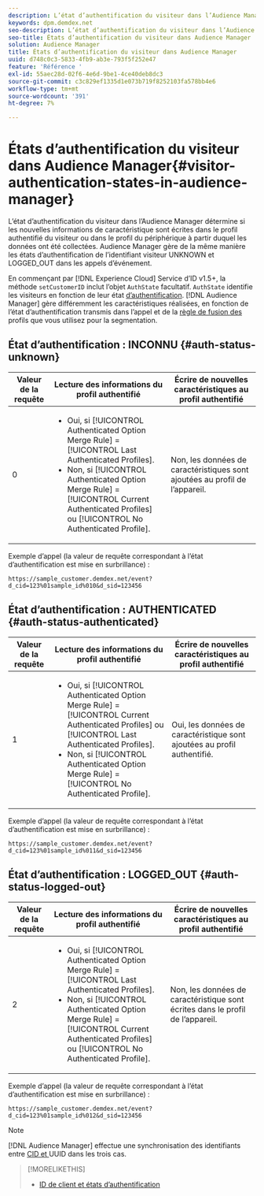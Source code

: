 ```yaml
---
description: L’état d’authentification du visiteur dans l’Audience Manager détermine si les nouvelles informations de caractéristique sont écrites dans le profil authentifié du visiteur ou dans le profil du périphérique à partir duquel les données ont été collectées. Audience Manager gère de la même manière les états d’authentification de l’identifiant visiteur UNKNOWN et LOGGED_OUT dans les appels d’événement.
keywords: dpm.demdex.net
seo-description: L’état d’authentification du visiteur dans l’Audience Manager détermine si les nouvelles informations de caractéristique sont écrites dans le profil authentifié du visiteur ou dans le profil du périphérique à partir duquel les données ont été collectées. Audience Manager gère de la même manière les états d’authentification de l’identifiant visiteur UNKNOWN et LOGGED_OUT dans les appels d’événement.
seo-title: États d’authentification du visiteur dans Audience Manager
solution: Audience Manager
title: États d’authentification du visiteur dans Audience Manager
uuid: d748c0c3-5833-4fb9-ab3e-793f5f252e47
feature: 'Référence '
exl-id: 55aec28d-02f6-4e6d-9be1-4ce40deb8dc3
source-git-commit: c3c829ef1335d1e073b719f8252103fa578bb4e6
workflow-type: tm+mt
source-wordcount: '391'
ht-degree: 7%

---
```


# États d’authentification du visiteur dans Audience Manager{#visitor-authentication-states-in-audience-manager}

L’état d’authentification du visiteur dans l’Audience Manager détermine si les nouvelles informations de caractéristique sont écrites dans le profil authentifié du visiteur ou dans le profil du périphérique à partir duquel les données ont été collectées. Audience Manager gère de la même manière les états d’authentification de l’identifiant visiteur UNKNOWN et LOGGED_OUT dans les appels d’événement.

En commençant par [!DNL Experience Cloud] Service d’ID v1.5+, la méthode `setCustomerID` inclut l’objet `AuthState` facultatif. `AuthState` identifie les visiteurs en fonction de leur état  [d’authentification](https://docs.adobe.com/content/help/en/id-service/using/reference/authenticated-state.html). [!DNL Audience Manager] gère différemment les caractéristiques réalisées, en fonction de l’état d’authentification transmis dans l’appel et de la  [règle de fusion des ](../features/profile-merge-rules/merge-rules-dashboard.md) profils que vous utilisez pour la segmentation.

## État d’authentification : INCONNU {#auth-status-unknown}

| Valeur de la requête | Lecture des informations du profil authentifié | Écrire de nouvelles caractéristiques au profil authentifié |
|---|---|---|
| 0 | <ul><li>Oui, si [!UICONTROL Authenticated Option Merge Rule] = [!UICONTROL Last Authenticated Profiles].</li><li>Non, si [!UICONTROL Authenticated Option Merge Rule] = [!UICONTROL Current Authenticated Profiles] ou [!UICONTROL No Authenticated Profile].</li></ul> | Non, les données de caractéristiques sont ajoutées au profil de l’appareil. |

Exemple d’appel (la valeur de requête correspondant à l’état d’authentification est mise en surbrillance) :

`https://sample_customer.demdex.net/event?d_cid=123%01sample_id%010&d_sid=123456`

## État d’authentification : AUTHENTICATED {#auth-status-authenticated}

| Valeur de la requête | Lecture des informations du profil authentifié | Écrire de nouvelles caractéristiques au profil authentifié |
|---|---|---|
| 1 | <ul><li>Oui, si [!UICONTROL Authenticated Option Merge Rule] = [!UICONTROL Current Authenticated Profiles] ou [!UICONTROL Last Authenticated Profiles].</li><li>Non, si [!UICONTROL Authenticated Option Merge Rule] = [!UICONTROL No Authenticated Profile].</li></ul> | Oui, les données de caractéristique sont ajoutées au profil authentifié. |

Exemple d’appel (la valeur de requête correspondant à l’état d’authentification est mise en surbrillance) :

`https://sample_customer.demdex.net/event?d_cid=123%01sample_id%011&d_sid=123456`

## État d’authentification : LOGGED_OUT {#auth-status-logged-out}

| Valeur de la requête | Lecture des informations du profil authentifié | Écrire de nouvelles caractéristiques au profil authentifié |
|---|---|---|
| 2 | <ul><li>Oui, si [!UICONTROL Authenticated Option Merge Rule] = [!UICONTROL Last Authenticated Profiles].</li><li>Non, si [!UICONTROL Authenticated Option Merge Rule] = [!UICONTROL Current Authenticated Profiles] ou [!UICONTROL No Authenticated Profile].</li></ul> | Non, les données de caractéristique sont écrites dans le profil de l’appareil. |

Exemple d’appel (la valeur de requête correspondant à l’état d’authentification est mise en surbrillance) :

`https://sample_customer.demdex.net/event?d_cid=123%01sample_id%012&d_sid=123456`

>[!NOTE]
>
>[!DNL Audience Manager] effectue une synchronisation des identifiants entre  [CID et ](../reference/ids-in-aam.md) UUID dans les trois cas.

>[!MORELIKETHIS]
>
>* [ID de client et états d’authentification](https://docs.adobe.com/content/help/en/id-service/using/reference/authenticated-state.html)

